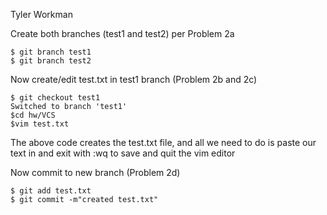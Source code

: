 Tyler Workman


Create both branches (test1 and test2) per Problem 2a

    $ git branch test1
    $ git branch test2

Now create/edit test.txt in test1 branch (Problem 2b and 2c)

    $ git checkout test1
    Switched to branch 'test1'
    $cd hw/VCS
    $vim test.txt

The above code creates the test.txt file, and all we need to do is paste our text in and exit with :wq to save and quit the vim editor

Now commit to new branch (Problem 2d)

    $ git add test.txt
    $ git commit -m"created test.txt"
